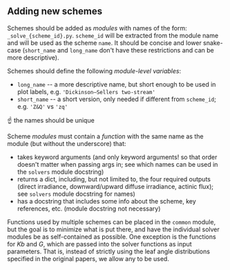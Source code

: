 
## Adding new schemes

Schemes should be added as *modules* with names of the form: `_solve_{scheme_id}.py`. `scheme_id` will be extracted from the module name and will be used as the scheme `name`. It should be concise and lower snake-case (`short_name` and `long_name` don't have these restrictions and can be more descriptive).

Schemes should define the following *module-level variables*:

* `long_name` -- a more descriptive name, but short enough to be used in plot labels, e.g. `'Dickinson–Sellers two-stream'`
* `short_name` -- a short version, only needed if different from `scheme_id`; e.g. `'Z&Q'` vs `'zq'`

:point_up: the names should be unique

Scheme *modules* must contain a *function* with the same name as the module (but without the underscore) that:

* takes keyword arguments (and only keyword arguments! so that order doesn't matter when passing args in; see which names can be used in the `solvers` module docstring)
* returns a dict, including, but not limited to, the four required outputs (direct irradiance, downward/upward diffuse irradiance, actinic flux); see `solvers` module docstring for names)
* has a docstring that includes some info about the scheme, key references, etc. (module docstring not necessary)

Functions used by multiple schemes can be placed in the `common` module, but the goal is to minimize what is put there, and have the individual solver modules be as self-contained as possible. One exception is the functions for *Kb* and *G*, which are passed into the solver functions as input parameters. That is, instead of strictly using the leaf angle distributions specified in the original papers, we allow any to be used.
